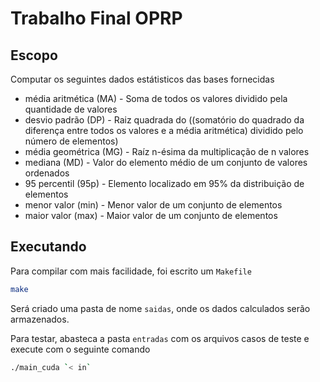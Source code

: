 # Trabalho Final OPRP

## Escopo

Computar os seguintes dados estátisticos das bases fornecidas

- média aritmética (MA) - Soma de todos os valores dividido pela quantidade de valores
- desvio padrão (DP) - Raiz quadrada do ((somatório do quadrado da diferença entre todos os valores e a média aritmética) dividido pelo número de elementos)
- média geométrica (MG) - Raíz n-ésima da multiplicação de n valores
- mediana (MD) - Valor do elemento médio de um conjunto de valores ordenados
- 95 percentil (95p) - Elemento localizado em 95% da distribuição de elementos
- menor valor (min) - Menor valor de um conjunto de elementos
- maior valor (max) - Maior valor de um conjunto de elementos

## Executando

Para compilar com mais facilidade, foi escrito um `Makefile`

```bash
make
```

Será criado uma pasta de nome `saidas`, onde os dados calculados serão armazenados.

Para testar, abasteca a pasta `entradas` com os arquivos casos de teste e execute com o seguinte comando

```bash
./main_cuda `< in`
```
